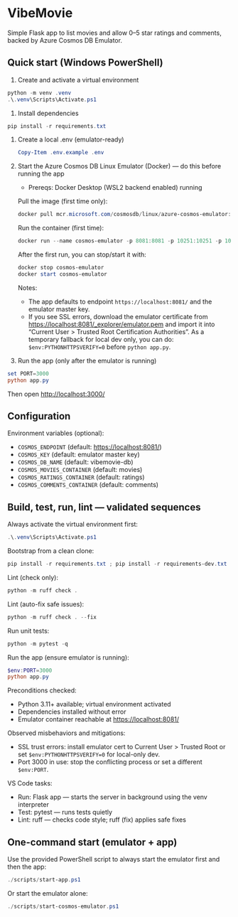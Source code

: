 # VibeMovie

Simple Flask app to list movies and allow 0–5 star ratings and comments, backed by Azure Cosmos DB Emulator.

## Quick start (Windows PowerShell)

1. Create and activate a virtual environment

```powershell
python -m venv .venv
.\.venv\Scripts\Activate.ps1
```

1. Install dependencies

```powershell
pip install -r requirements.txt
```

1. Create a local .env (emulator-ready)

   ```powershell
   Copy-Item .env.example .env
   ```

1. Start the Azure Cosmos DB Linux Emulator (Docker) — do this before running the app
   - Prereqs: Docker Desktop (WSL2 backend enabled) running

   Pull the image (first time only):

   ```powershell
   docker pull mcr.microsoft.com/cosmosdb/linux/azure-cosmos-emulator:latest
   ```

   Run the container (first time):

   ```powershell
   docker run --name cosmos-emulator -p 8081:8081 -p 10251:10251 -p 10252:10252 -p 10253:10253 -p 10254:10254 --memory=3g -it mcr.microsoft.com/cosmosdb/linux/azure-cosmos-emulator:latest
   ```

   After the first run, you can stop/start it with:

   ```powershell
   docker stop cosmos-emulator
   docker start cosmos-emulator
   ```

   Notes:
   - The app defaults to endpoint `https://localhost:8081/` and the emulator master key.
   - If you see SSL errors, download the emulator certificate from <https://localhost:8081/_explorer/emulator.pem> and import it into “Current User > Trusted Root Certification Authorities”. As a temporary fallback for local dev only, you can do: `$env:PYTHONHTTPSVERIFY=0` before `python app.py`.

1. Run the app (only after the emulator is running)

```powershell
set PORT=3000
python app.py
```

Then open <http://localhost:3000/>

## Configuration

Environment variables (optional):

- `COSMOS_ENDPOINT` (default: <https://localhost:8081/>)
- `COSMOS_KEY` (default: emulator master key)
- `COSMOS_DB_NAME` (default: vibemovie-db)
- `COSMOS_MOVIES_CONTAINER` (default: movies)
- `COSMOS_RATINGS_CONTAINER` (default: ratings)
- `COSMOS_COMMENTS_CONTAINER` (default: comments)

## Build, test, run, lint — validated sequences

Always activate the virtual environment first:

```powershell
.\.venv\Scripts\Activate.ps1
```

Bootstrap from a clean clone:

```powershell
pip install -r requirements.txt ; pip install -r requirements-dev.txt
```

Lint (check only):

```powershell
python -m ruff check .
```

Lint (auto-fix safe issues):

```powershell
python -m ruff check . --fix
```

Run unit tests:

```powershell
python -m pytest -q
```

Run the app (ensure emulator is running):

```powershell
$env:PORT=3000
python app.py
```

Preconditions checked:

- Python 3.11+ available; virtual environment activated
- Dependencies installed without error
- Emulator container reachable at <https://localhost:8081/>

Observed misbehaviors and mitigations:

- SSL trust errors: install emulator cert to Current User > Trusted Root or set `$env:PYTHONHTTPSVERIFY=0` for local-only dev.
- Port 3000 in use: stop the conflicting process or set a different `$env:PORT`.

VS Code tasks:

- Run: Flask app — starts the server in background using the venv interpreter
- Test: pytest — runs tests quietly
- Lint: ruff — checks code style; ruff (fix) applies safe fixes

## One-command start (emulator + app)

Use the provided PowerShell script to always start the emulator first and then the app:

```powershell
./scripts/start-app.ps1
```

Or start the emulator alone:

```powershell
./scripts/start-cosmos-emulator.ps1
```
